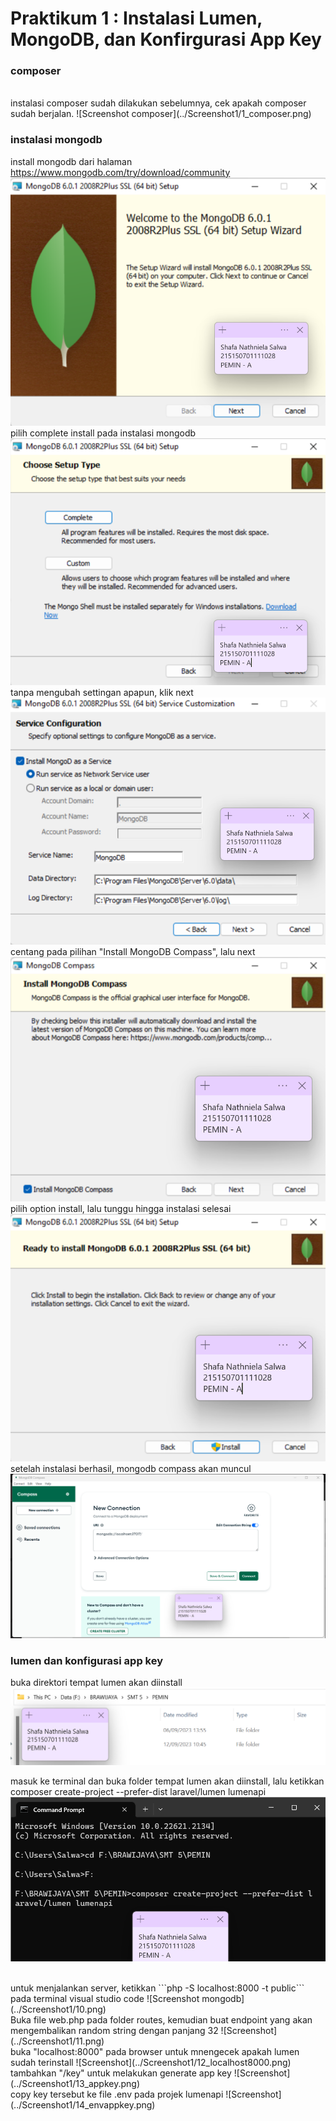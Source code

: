 # Praktikum 1 : Instalasi Lumen, MongoDB, dan Konfirgurasi App Key

### composer 
<br>
instalasi composer sudah dilakukan sebelumnya, cek apakah composer sudah berjalan.
![Screenshot composer](../Screenshot1/1_composer.png)

### instalasi mongodb
install mongodb dari halaman https://www.mongodb.com/try/download/community 
![Screenshot mongodb](../Screenshot1/2_mongodb.png)
<br>
pilih complete install pada instalasi mongodb
![Screenshot mongodb](../Screenshot1/3_mongodb.png)
<br>
tanpa mengubah settingan apapun, klik next
![Screenshot mongodb](../Screenshot1/4_mongodb.png)
<br>
centang pada pilihan "Install MongoDB Compass", lalu next
![Screenshot mongodb](../Screenshot1/5_mongodb.png)
<br>
pilih option install, lalu tunggu hingga instalasi selesai
![Screenshot mongodb](../Screenshot1/6_mongodb.png)
<br>
setelah instalasi berhasil, mongodb compass akan muncul
![Screenshot mongodb](../Screenshot1/7_mongodb.png)

### lumen dan konfigurasi app key
buka direktori tempat lumen akan diinstall
![Screenshot mongodb](../Screenshot1/8.png)
<br>

masuk ke terminal dan buka folder tempat lumen akan diinstall, lalu ketikkan composer create-project --prefer-dist laravel/lumen lumenapi 
![Screenshot mongodb](../Screenshot1/9.png)

<br>
untuk menjalankan server, ketikkan ```php -S localhost:8000 -t public``` pada terminal visual studio code
![Screenshot mongodb](../Screenshot1/10.png)

<br>
Buka file web.php pada folder routes, kemudian buat endpoint yang akan mengembalikan random string dengan panjang 32
![Screenshot](../Screenshot1/11.png)

<br>
buka "localhost:8000" pada browser untuk mnengecek apakah lumen sudah terinstall
![Screenshot](../Screenshot1/12_localhost8000.png)

<br>
tambahkan "/key" untuk melakukan generate app key
![Screenshot](../Screenshot1/13_appkey.png)

<br>
copy key tersebut ke file .env pada projek lumenapi
![Screenshot](../Screenshot1/14_envappkey.png)
